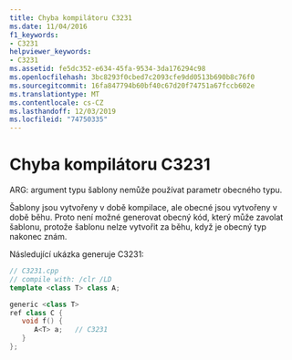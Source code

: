 ```yaml
---
title: Chyba kompilátoru C3231
ms.date: 11/04/2016
f1_keywords:
- C3231
helpviewer_keywords:
- C3231
ms.assetid: fe5dc352-e634-45fa-9534-3da176294c98
ms.openlocfilehash: 3bc8293f0cbed7c2093cfe9dd0513b690b8c76f0
ms.sourcegitcommit: 16fa847794b60bf40c67d20f74751a67fccb602e
ms.translationtype: MT
ms.contentlocale: cs-CZ
ms.lasthandoff: 12/03/2019
ms.locfileid: "74750335"
---
```

# <a name="compiler-error-c3231"></a>Chyba kompilátoru C3231

ARG: argument typu šablony nemůže používat parametr obecného typu.

Šablony jsou vytvořeny v době kompilace, ale obecné jsou vytvořeny v době běhu. Proto není možné generovat obecný kód, který může zavolat šablonu, protože šablonu nelze vytvořit za běhu, když je obecný typ nakonec znám.

Následující ukázka generuje C3231:

```cpp
// C3231.cpp
// compile with: /clr /LD
template <class T> class A;

generic <class T>
ref class C {
   void f() {
      A<T> a;   // C3231
   }
};
```
